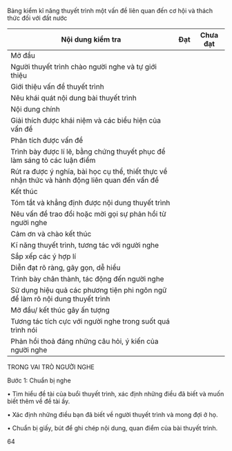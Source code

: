 Bảng kiểm kĩ năng thuyết trình một vấn đề liên quan đến cơ hội và thách thức đối với đất nước

Nội dung kiểm tra | Đạt | Chưa đạt
--- | --- | ---
Mở đầu | |
Người thuyết trình chào người nghe và tự giới thiệu | |
Giới thiệu vấn đề thuyết trình | |
Nêu khái quát nội dung bài thuyết trình | |
Nội dung chính | |
Giải thích được khái niệm và các biểu hiện của vấn đề | |
Phân tích được vấn đề | |
Trình bày được lí lẽ, bằng chứng thuyết phục để làm sáng tỏ các luận điểm | |
Rút ra được ý nghĩa, bài học cụ thể, thiết thực về nhận thức và hành động liên quan đến vấn đề | |
Kết thúc | |
Tóm tắt và khẳng định được nội dung thuyết trình | |
Nêu vấn đề trao đổi hoặc mời gọi sự phản hồi từ người nghe | |
Cảm ơn và chào kết thúc | |
Kĩ năng thuyết trình, tương tác với người nghe | |
Sắp xếp các ý hợp lí | |
Diễn đạt rõ ràng, gãy gọn, dễ hiểu | |
Trình bày chân thành, tác động đến người nghe | |
Sử dụng hiệu quả các phương tiện phi ngôn ngữ để làm rõ nội dung thuyết trình | |
Mở đầu/ kết thúc gây ấn tượng | |
Tương tác tích cực với người nghe trong suốt quá trình nói | |
Phản hồi thoả đáng những câu hỏi, ý kiến của người nghe | |

TRONG VAI TRÒ NGƯỜI NGHE

Bước 1: Chuẩn bị nghe

• Tìm hiểu đề tài của buổi thuyết trình, xác định những điều đã biết và muốn biết thêm về đề tài ấy.

• Xác định những điều bạn đã biết về người thuyết trình và mong đợi ở họ.

• Chuẩn bị giấy, bút để ghi chép nội dung, quan điểm của bài thuyết trình.

64